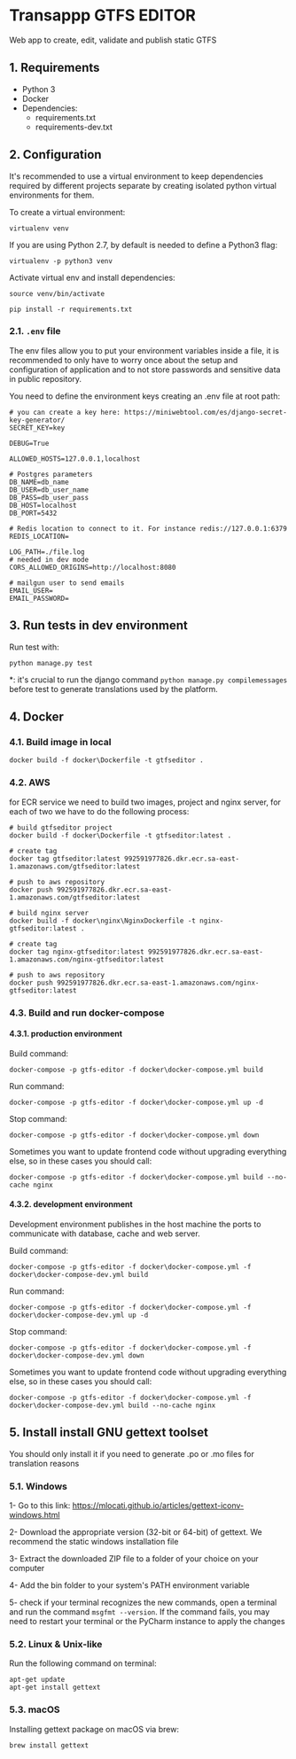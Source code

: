 # Transappp GTFS EDITOR

Web app to create, edit, validate and publish static GTFS

## 1. Requirements

- Python 3
- Docker
- Dependencies:
    - requirements.txt
    - requirements-dev.txt

## 2. Configuration

It's recommended to use a virtual environment to keep dependencies required by different projects separate by creating
isolated python virtual environments for them.

To create a virtual environment:

```
virtualenv venv
```

If you are using Python 2.7, by default is needed to define a Python3 flag:

```
virtualenv -p python3 venv
```

Activate virtual env and install dependencies:

```
source venv/bin/activate
 
pip install -r requirements.txt
```

### 2.1. `.env` file

The env files allow you to put your environment variables inside a file, it is recommended to only have to worry once
about the setup and configuration of application and to not store passwords and sensitive data in public repository.

You need to define the environment keys creating an .env file at root path:

```
# you can create a key here: https://miniwebtool.com/es/django-secret-key-generator/
SECRET_KEY=key

DEBUG=True

ALLOWED_HOSTS=127.0.0.1,localhost

# Postgres parameters
DB_NAME=db_name
DB_USER=db_user_name
DB_PASS=db_user_pass
DB_HOST=localhost
DB_PORT=5432

# Redis location to connect to it. For instance redis://127.0.0.1:6379 
REDIS_LOCATION=

LOG_PATH=./file.log
# needed in dev mode
CORS_ALLOWED_ORIGINS=http://localhost:8080

# mailgun user to send emails
EMAIL_USER=
EMAIL_PASSWORD=
```

## 3. Run tests in dev environment

Run test with:

```
python manage.py test
```

*: it's crucial to run the django command `python manage.py compilemessages` before test to generate translations used
by the platform.

## 4. Docker

### 4.1. Build image in local

```
docker build -f docker\Dockerfile -t gtfseditor .
```

### 4.2. AWS

for ECR service we need to build two images, project and nginx server, for each of two we have to do the following
process:

```
# build gtfseditor project
docker build -f docker\Dockerfile -t gtfseditor:latest .

# create tag
docker tag gtfseditor:latest 992591977826.dkr.ecr.sa-east-1.amazonaws.com/gtfseditor:latest

# push to aws repository
docker push 992591977826.dkr.ecr.sa-east-1.amazonaws.com/gtfseditor:latest
```

```
# build nginx server
docker build -f docker\nginx\NginxDockerfile -t nginx-gtfseditor:latest .

# create tag
docker tag nginx-gtfseditor:latest 992591977826.dkr.ecr.sa-east-1.amazonaws.com/nginx-gtfseditor:latest

# push to aws repository
docker push 992591977826.dkr.ecr.sa-east-1.amazonaws.com/nginx-gtfseditor:latest
```

### 4.3. Build and run docker-compose

#### 4.3.1. production environment

Build command:

```
docker-compose -p gtfs-editor -f docker\docker-compose.yml build
```

Run command:

```
docker-compose -p gtfs-editor -f docker\docker-compose.yml up -d
```

Stop command:

```
docker-compose -p gtfs-editor -f docker\docker-compose.yml down
```

Sometimes you want to update frontend code without upgrading everything else, so in these cases you should call:

```
docker-compose -p gtfs-editor -f docker\docker-compose.yml build --no-cache nginx
```

#### 4.3.2. development environment

Development environment publishes in the host machine the ports to communicate with database, cache and web server.

Build command:

```
docker-compose -p gtfs-editor -f docker\docker-compose.yml -f docker\docker-compose-dev.yml build
```

Run command:

```
docker-compose -p gtfs-editor -f docker\docker-compose.yml -f docker\docker-compose-dev.yml up -d
```

Stop command:

```
docker-compose -p gtfs-editor -f docker\docker-compose.yml -f docker\docker-compose-dev.yml down
```

Sometimes you want to update frontend code without upgrading everything else, so in these cases you should call:

```
docker-compose -p gtfs-editor -f docker\docker-compose.yml -f docker\docker-compose-dev.yml build --no-cache nginx
```

## 5. Install install GNU gettext toolset

You should only install it if you need to generate .po or .mo files for translation reasons

### 5.1. Windows

1- Go to this link: https://mlocati.github.io/articles/gettext-iconv-windows.html

2- Download the appropriate version (32-bit or 64-bit) of gettext. We recommend the static windows installation file

3- Extract the downloaded ZIP file to a folder of your choice on your computer

4- Add the bin folder to your system's PATH environment variable

5- check if your terminal recognizes the new commands, open a terminal and run the command `msgfmt --version`. If the
command fails, you may need to restart your terminal or the PyCharm instance to apply the changes

### 5.2. Linux & Unix-like

Run the following command on terminal:

```
apt-get update
apt-get install gettext
```

### 5.3. macOS

Installing gettext package on macOS via brew:

```
brew install gettext
```